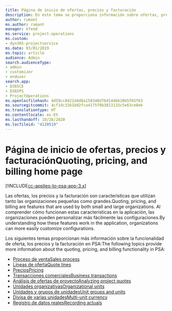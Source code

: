 ```yaml
---
title: Página de inicio de ofertas, precios y facturación
description: En este tema se proporciona información sobre ofertas, precios y facturación.
author: rumant
ms.author: rumant
manager: kfend
ms.service: project-operations
ms.custom:
- dyn365-projectservice
ms.date: 03/01/2019
ms.topic: article
audience: Admin
search.audienceType:
- admin
- customizer
- enduser
search.app:
- D365CE
- D365PS
- ProjectOperations
ms.openlocfilehash: 4d59cc8421d4d8a158340d76d144b610b5f65f63
ms.sourcegitcommit: 4cf1dc1561b92fca4175f0b3813133c5e63ce8e6
ms.translationtype: HT
ms.contentlocale: es-ES
ms.lasthandoff: 10/28/2020
ms.locfileid: "4120519"
---
```

# <a name="quoting-pricing-and-billing-home-page"></a><span data-ttu-id="a411f-103">Página de inicio de ofertas, precios y facturación</span><span class="sxs-lookup"><span data-stu-id="a411f-103">Quoting, pricing, and billing home page</span></span>

[!INCLUDE[cc-applies-to-psa-app-3.x](../includes/cc-applies-to-psa-app-3x.md)]

<span data-ttu-id="a411f-104">Las ofertas, los precios y la facturación son características que utilizan tanto las organizaciones pequeñas como grandes.</span><span class="sxs-lookup"><span data-stu-id="a411f-104">Quoting, pricing, and billing are features that are used by both small and large organizations.</span></span> <span data-ttu-id="a411f-105">Al comprender cómo funcionan estas características en la aplicación, las organizaciones pueden personalizar más fácilmente las configuraciones.</span><span class="sxs-lookup"><span data-stu-id="a411f-105">By understanding how these features work in the application, organizations can more easily customize configurations.</span></span>

<span data-ttu-id="a411f-106">Los siguientes temas proporcionan más información sobre la funcionalidad de oferta, los precios y la facturación en PSA:</span><span class="sxs-lookup"><span data-stu-id="a411f-106">The following topics provide more information about the quoting, pricing, and billing functionality in PSA:</span></span>

- [<span data-ttu-id="a411f-107">Proceso de venta</span><span class="sxs-lookup"><span data-stu-id="a411f-107">Sales process</span></span>](basic-sales-process.md)
- [<span data-ttu-id="a411f-108">Líneas de oferta</span><span class="sxs-lookup"><span data-stu-id="a411f-108">Quote lines</span></span>](basic-quote-lines.md)
- [<span data-ttu-id="a411f-109">Precios</span><span class="sxs-lookup"><span data-stu-id="a411f-109">Pricing</span></span>](basic-pricing.md)
- [<span data-ttu-id="a411f-110">Transacciones comerciales</span><span class="sxs-lookup"><span data-stu-id="a411f-110">Business transactions</span></span>](basic-business-transactions.md)
- [<span data-ttu-id="a411f-111">Análisis de ofertas de proyecto</span><span class="sxs-lookup"><span data-stu-id="a411f-111">Analyzing project quotes</span></span>](basic-analyzing-quotes.md)
- [<span data-ttu-id="a411f-112">Unidades organizativas</span><span class="sxs-lookup"><span data-stu-id="a411f-112">Organizational units</span></span>](advanced-organizational.md)
- [<span data-ttu-id="a411f-113">Unidades y grupos de unidades</span><span class="sxs-lookup"><span data-stu-id="a411f-113">Unit groups and units</span></span>](advanced-units.md)
- [<span data-ttu-id="a411f-114">Divisa de varias unidades</span><span class="sxs-lookup"><span data-stu-id="a411f-114">Multi-unit currency</span></span>](advanced-currency.md)
- [<span data-ttu-id="a411f-115">Registro de datos reales</span><span class="sxs-lookup"><span data-stu-id="a411f-115">Recording actuals</span></span>](advanced-actuals.md)
